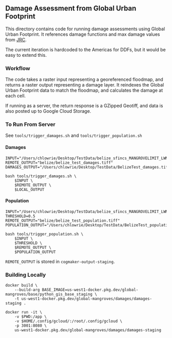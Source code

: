 ## Damage Assessment from Global Urban Footprint
This directory contains code for running damage assessments using Global Urban Footprint.  It references damage functions and max damage values from [JRC](https://publications.jrc.ec.europa.eu/repository/handle/JRC105688).

The current iteration is hardcoded to the Americas for DDFs, but it would be easy to extend this.

### Workflow
The code takes a raster input representing a georeferenced floodmap, and returns a raster output representing a damage layer.  It reindexes the Global Urban Footprint data to match the floodmap, and calculates the damage at each cell.

If running as a server, the return response is a GZipped Geotiff, and data is also posted up to Google Cloud Storage.

### To Run From Server
See `tools/trigger_damages.sh` and `tools/trigger_population.sh`

#### Damages
```
INPUT="/Users/chlowrie/Desktop/TestData/belize_sfincs_MANGROVELIMIT_LWM_MANNING_090020_hmax.tif"
REMOTE_OUTPUT="belize/belize_test_damages.tiff"
DAMAGES_OUTPUT="/Users/chlowrie/Desktop/TestData/BelizeTest_damages.tiff"

bash tools/trigger_damages.sh \
    $INPUT \
    $REMOTE_OUTPUT \
    $LOCAL_OUTPUT
```

#### Population
```
INPUT="/Users/chlowrie/Desktop/TestData/belize_sfincs_MANGROVELIMIT_LWM_MANNING_090020_hmax.tif"
THRESHOLD=0.5
REMOTE_OUTPUT="belize/belize_test_population.tiff"
POPULATION_OUTPUT="/Users/chlowrie/Desktop/TestData/BelizeTest_population.tiff"

bash tools/trigger_population.sh \
    $INPUT \
    $THRESHOLD \
    $REMOTE_OUTPUT \
    $POPULATION_OUTPUT
```

`REMOTE_OUTPUT` is stored in `cogmaker-output-staging`.

### Building Locally
```
docker build \
    --build-arg BASE_IMAGE=us-west1-docker.pkg.dev/global-mangroves/base/python_gis_base_staging \
    -t us-west1-docker.pkg.dev/global-mangroves/damages/damages-staging .

docker run -it \
    -v $PWD:/app \
    -v $HOME/.config/gcloud/:/root/.config/gcloud \
    -p 3001:8080 \
    us-west1-docker.pkg.dev/global-mangroves/damages/damages-staging
```